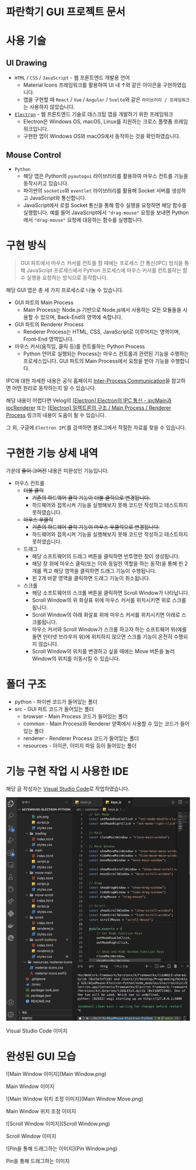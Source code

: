 # 파란학기 GUI 프로젝트 문서

# 사용 기술

## UI Drawing

- `HTML` / `CSS` / `JavaScript` - 웹 프론트엔드 개발용 언어
    - Material Icons 프레임워크를 활용하여 UI 내 ↑와 같은 아이콘을 구현하였습니다.
    - 앱을 구현할 때 `React` / `Vue` / `Angular` / `Svelte`와 같은 `라이브러리 / 프레임워크`는 사용하지 않았습니다.
- [`Electron`](https://www.electronjs.org) - 웹 프론트엔드 기술로 데스크탑 앱을 개발하기 위한 프레임워크
    - Electron은 Windows OS, macOS, Linux를 지원하는 크로스 플랫폼 프레임워크입니다.
    - 구현한 앱이 Windows OS와 macOS에서 동작하는 것을 확인하였습니다.

## Mouse Control

- `Python`
    - 해당 앱은 Python의 `pyautogui` 라이브러리를 활용하여 마우스 컨트롤 기능을 동작시키고 있습니다.
    - 파이썬의 `socketio`와 `eventlet` 라이브러리를 활용해 Socket 서버를 생성하고 JavaScript와 통신합니다.
    - JavaScript에서 로컬 Socket 통신을 통해 함수 실행을 요청하면 해당 함수를 실행합니다. 예를 들어 JavaScript에서 `"drag-mouse"` 요청을 보내면 Python에서 `"drag-mouse"` 요청에 대응하는 함수를 실행합니다.

# 구현 방식

> GUI 파트에서 마우스 커서를 컨트롤 할 때에는 프로세스 간 통신(IPC) 방식을 통해 JavaScript 프로세스에서 Python 프로세스에 마우스 커서를 컨트롤하는 함수 실행을 요청하는 방식으로 동작합니다.

해당 GUI 앱은 총 세 가지 프로세스로 나눌 수 있습니다.

- GUI 파트의 Main Process
    - Main Process는 Node.js 기반으로 Node.js에서 사용하는 모든 모듈들을 사용할 수 있으며, Back-End의 영역에 속합니다.
- GUI 파트의 Renderer Process
    - Renderer Process는 HTML, CSS, JavaScript로 이루어지는 영역이며, Front-End 영역입니다.
- 마우스 커서(움직임, 클릭 등)를 컨트롤하는 Python Process
    - Python 언어로 실행되는 Process는 마우스 컨트롤과 관련된 기능을 수행하는 프로세스입니다. GUI 파트의 Main Process에서 요청을 받아 기능을 수행합니다.

IPC에 대한 자세한 내용은 공식 홈페이지 [Inter-Process Communication](https://www.electronjs.org/docs/latest/tutorial/ipc)을 참고하면 어떤 원리로 동작하는지 알 수 있습니다.

해당 내용이 어렵다면 Velog의 [[Electron] Electron의 IPC 통신 - ipcMain과 ipcRenderer](https://velog.io/@minidoo/Electron-Electron%EC%9D%98-IPC-%ED%86%B5%EC%8B%A0-ipcMain%EA%B3%BC-ipcRenderer) 또는 [[Electron] 일렉트론의 구조 / Main Process / Renderer Process](https://lifeinprogram.tistory.com/4) 링크의 내용이 도움이 될 수 있습니다.

그 외, 구글에 `Electron IPC`를 검색하면 블로그에서 적절한 자료를 찾을 수 있습니다.

# 구현한 기능 상세 내역

가운데 ~~줄이 그어진~~ 내용은 미완성인 기능입니다.

- 마우스 컨트롤
    - ~~더블 클릭~~
        - ~~기존의 하드웨어 클릭 기능이 더블 클릭으로 변경됩니다.~~
        - 하드웨어와 접목시켜 기능을 실행해보지 못해 코드만 작성하고 테스트하지 못하였습니다.
    - ~~마우스 우클릭~~
        - ~~기존의 하드웨어 클릭 기능이 마우스 우클릭으로 변경됩니다.~~
        - 하드웨어와 접목시켜 기능을 실행해보지 못해 코드만 작성하고 테스트하지 못하였습니다.
    - 드래그
        - 해당 소프트웨어의 드래그 버튼을 클릭하면 반투명한 창이 생성됩니다.
        - 해당 창 위에 마우스 클릭(또는 이와 동일한 역할을 하는 동작)을 통해 핀 2개를 찍고 해당 영역을 클릭하면 드래그 기능이 수행됩니다.
        - 핀 2개 바깥 영역을 클릭하면 드래그 기능이 취소됩니다.
    - 스크롤
        - 해당 소프트웨어의 스크롤 버튼을 클릭하면 Scroll Window가 나타납니다.
        - Scroll Window의 위 화살표 위에 마우스 커서를 위치시키면 위로 스크롤됩니다.
        - Scroll Window의 아래 화살표 위에 마우스 커서를 위치시키면 아래로 스크롤됩니다.
        - 마우스 커서와 Scroll Window가 스크롤 하고자 하는 소프트웨어 위(예를 들면 인터넷 브라우저 위)에 위치하지 않으면 스크롤 기능이 온전히 수행되지 않습니다.
        - Scroll Window의 위치를 변경하고 싶을 때에는 Move 버튼을 눌러 Window의 위치를 이동시킬 수 있습니다.

# 폴더 구조

- python - 파이썬 코드가 들어있는 폴더
- src - GUI 파트 코드가 들어있는 폴더
    - browser - Main Process 코드가 들어있는 폴더
    - common - Main Process와 Renderer 양쪽에서 사용할 수 있는 코드가 들어있는 폴더
    - renderer - Renderer Process 코드가 들어있는 폴더
    - resources - 아이콘, 이미지 파일 등이 들어있는 폴더

# 기능 구현 작업 시 사용한 IDE

해당 글 작성자는 [Visual Studio Code](https://code.visualstudio.com)로 작업하였습니다.

![Visual Studio Code 이미지](VSCode.png)

Visual Studio Code 이미지

# 완성된 GUI 모습

![Main Window 이미지](Main Window.png)

Main Window 이미지

![Main Window 위치 조정 이미지](Main Window Move.png)

Main Window 위치 조정 이미지

![Scroll Window 이미지](Scroll Window.png)

Scroll Window 이미지

![Pin을 통해 드래그하는 이미지](Pin Window.png)

Pin을 통해 드래그하는 이미지